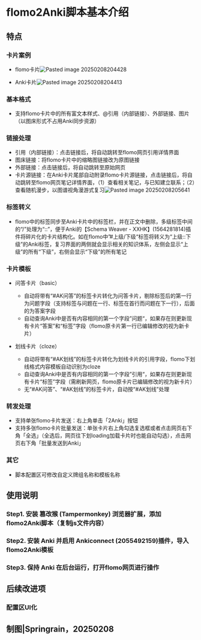 # flomo2Anki脚本基本介绍

## 特点

### 卡片案例

- flomo卡片![Pasted image 20250208204428](https://springrain-picturebed.oss-cn-shenzhen.aliyuncs.com/img/Pasted%20image%2020250208204428.png)

- Anki卡片![Pasted image 20250208204413](https://springrain-picturebed.oss-cn-shenzhen.aliyuncs.com/img/Pasted%20image%2020250208204413.png)

### 基本格式

- 支持flomo卡片中的所有富文本样式、@引用（内部链接）、外部链接、图片（以图床形式不占用Anki同步资源）

### 链接处理

- 引用（内部链接）：点击链接后，将自动跳转至flomo网页引用详情界面
- 图床链接：将flomo卡片中的缩略图链接改为原图链接
- 外部链接：点击链接后，将自动跳转至原始网页
- 卡片源链接：在Anki卡片尾部自动附录flomo卡片源链接，点击链接后，将自动跳转至flomo网页笔记详情界面，（1）查看相关笔记，与已知建立联系；（2）查看随机漫步，以图谱视角漫游式复习![Pasted image 20250208205641](https://springrain-picturebed.oss-cn-shenzhen.aliyuncs.com/img/Pasted%20image%2020250208205641.png)

### 标签转义

- flomo中的标签同步至Anki卡片中的标签栏，并在正文中删除，多级标签中间的“/”处理为“::”，便于Anki的【Schema Weaver - XXHK】(1564281814)插件将碎片化的卡片结构化。如在flomo中”#上级/下级“标签将转义为“上级::下级”的Anki标签，复习界面的两侧就会显示相关的知识体系，左侧会显示“上级”的所有“下级”，右侧会显示“下级”的所有笔记

### 卡片模板

- 问答卡片（basic）

	- 自动将带有“#AK问答”的标签卡片转化为问答卡片，剔除标签后的第一行为问题字段（支持标签与问题在一行、标签在首行而问题在下一行），后面的为答案字段
	- 自动查询Anki中是否有内容相同的第一个字段”问题“，如果存在则更新现有卡片“答案”和“标签”字段（flomo原卡片第一行已编辑修改的视为新卡片）

- 划线卡片（cloze）

	- 自动将带有“#AK划线”的标签卡片转化为划线卡片的引用字段，flomo下划线格式内容模板自动识别为cloze
	- 自动查询Anki中是否有内容相同的第一个字段”引用“，如果存在则更新现有卡片“标签”字段（需刷新网页，flomo原卡片已编辑修改的视为新卡片）
	- 无“#AK问答”、“#AK划线”的标签卡片，自动按“#AK划线”处理

### 转发处理

- 支持单张flomo卡片发送：右上角单击「2Anki」按钮
- 支持多张flomo卡片批量发送：单张卡片右上角勾选复选框或者点击网页右下角「全选」（全选后，网页往下划loading加载卡片时也能自动勾选），点击网页右下角「批量发送到Anki」

### 其它

- 脚本配置区可修改自定义牌组名称和模板名称

## 使用说明

### Step1. 安装 篡改猴 (Tampermonkey)  浏览器扩展，添加flomo2Anki脚本（复制js文件内容）

### Step2. 安装 Anki 并启用 Ankiconnect (2055492159)插件，导入flomo2Anki模板

### Step3. 保持 Anki 在后台运行，打开flomo网页进行操作
## 后续改进项

### 配置区UI化



## 制图|Springrain，20250208

